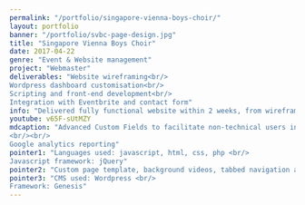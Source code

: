 ```yaml
---
permalink: "/portfolio/singapore-vienna-boys-choir/"
layout: portfolio
banner: "/portfolio/svbc-page-design.jpg"
title: "Singapore Vienna Boys Choir"
date: 2017-04-22
genre: "Event & Website management"
project: "Webmaster"
deliverables: "Website wireframing<br/>
Wordpress dashboard customisation<br/>
Scripting and front-end development<br/>
Integration with Eventbrite and contact form"
info: "Delivered fully functional website within 2 weeks, from wireframing, prototyping to integrations with 3rd party software"
youtube: v65F-sUtMZY
mdcaption: "Advanced Custom Fields to facilitate non-technical users input on website through wordpress dashboard
<br/><br/>
Google analytics reporting"
pointer1: "Languages used: javascript, html, css, php <br/>
Javascript framework: jQuery"
pointer2: "Custom page template, background videos, tabbed navigation and Eventbrite integration "
pointer3: "CMS used: Wordpress <br/>
Framework: Genesis"
---
```

